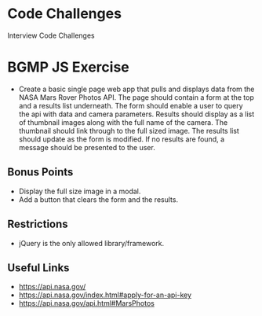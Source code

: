 # Code Challenges
Interview Code Challenges


# BGMP JS Exercise
 
- Create a basic single page web app that pulls and displays data from the NASA Mars Rover Photos API. The page should contain a form at the top and a results list underneath. The form should enable a user to query the api with data and camera parameters. Results should display as a list of thumbnail images along with the full name of the camera. The thumbnail should link through to the full sized image. The results list should update as the form is modified. If no results are found, a message should be presented to the user.
 
## Bonus Points
- Display the full size image in a modal.
- Add a button that clears the form and the results.
 
## Restrictions
- jQuery is the only allowed library/framework.
 
## Useful Links
- https://api.nasa.gov/
- https://api.nasa.gov/index.html#apply-for-an-api-key
- https://api.nasa.gov/api.html#MarsPhotos
